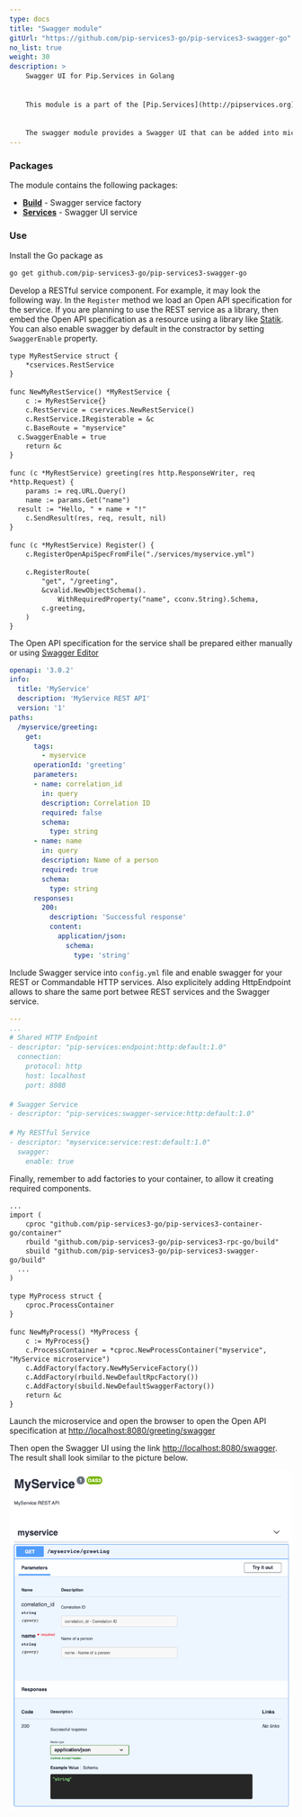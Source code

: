 ```yaml
---
type: docs
title: "Swagger module"
gitUrl: "https://github.com/pip-services3-go/pip-services3-swagger-go"
no_list: true
weight: 30
description: > 
    Swagger UI for Pip.Services in Golang


    This module is a part of the [Pip.Services](http://pipservices.org) polyglot microservices toolkit.


    The swagger module provides a Swagger UI that can be added into microservices and is seamlessly integrated with existing REST and Commandable HTTP services.
---
```



### Packages

The module contains the following packages:

- [**Build**](build) - Swagger service factory
- [**Services**](services) - Swagger UI service

### Use

Install the Go package as
```bash
go get github.com/pip-services3-go/pip-services3-swagger-go
```

Develop a RESTful service component. For example, it may look the following way.
In the `Register` method we load an Open API specification for the service.
If you are planning to use the REST service as a library, then embed the Open API specification
as a resource using a library like [Statik](https://github.com/rakyll/statik).
You can also enable swagger by default in the constractor by setting `SwaggerEnable` property.
```golang
type MyRestService struct {
	*cservices.RestService
}

func NewMyRestService() *MyRestService {
	c := MyRestService{}
	c.RestService = cservices.NewRestService()
	c.RestService.IRegisterable = &c
	c.BaseRoute = "myservice"
  c.SwaggerEnable = true
	return &c
}

func (c *MyRestService) greeting(res http.ResponseWriter, req *http.Request) {
	params := req.URL.Query()
	name := params.Get("name")
  result := "Hello, " + name + "!"
	c.SendResult(res, req, result, nil)
}

func (c *MyRestService) Register() {
	c.RegisterOpenApiSpecFromFile("./services/myservice.yml")

	c.RegisterRoute(
		"get", "/greeting",
		&cvalid.NewObjectSchema().
			WithRequiredProperty("name", cconv.String).Schema,
		c.greeting,
	)
}
```

The Open API specification for the service shall be prepared either manually
or using [Swagger Editor](https://editor.swagger.io/)
```yaml
openapi: '3.0.2'
info:
  title: 'MyService'
  description: 'MyService REST API'
  version: '1'
paths:
  /myservice/greeting:
    get:
      tags:
        - myservice
      operationId: 'greeting'
      parameters:
      - name: correlation_id
        in: query
        description: Correlation ID
        required: false
        schema:
          type: string
      - name: name
        in: query
        description: Name of a person
        required: true
        schema:
          type: string
      responses:
        200:
          description: 'Successful response'
          content:
            application/json:
              schema:
                type: 'string'
```

Include Swagger service into `config.yml` file and enable swagger for your REST or Commandable HTTP services.
Also explicitely adding HttpEndpoint allows to share the same port betwee REST services and the Swagger service.
```yaml
---
...
# Shared HTTP Endpoint
- descriptor: "pip-services:endpoint:http:default:1.0"
  connection:
    protocol: http
    host: localhost
    port: 8080

# Swagger Service
- descriptor: "pip-services:swagger-service:http:default:1.0"

# My RESTful Service
- descriptor: "myservice:service:rest:default:1.0"
  swagger:
    enable: true
```

Finally, remember to add factories to your container, to allow it creating required components.
```golang
...
import (
	cproc "github.com/pip-services3-go/pip-services3-container-go/container"
	rbuild "github.com/pip-services3-go/pip-services3-rpc-go/build"
	sbuild "github.com/pip-services3-go/pip-services3-swagger-go/build"
  ...
)

type MyProcess struct {
	cproc.ProcessContainer
}

func NewMyProcess() *MyProcess {
	c := MyProcess{}
	c.ProcessContainer = *cproc.NewProcessContainer("myservice", "MyService microservice")
	c.AddFactory(factory.NewMyServiceFactory())
	c.AddFactory(rbuild.NewDefaultRpcFactory())
	c.AddFactory(sbuild.NewDefaultSwaggerFactory())
	return &c
}
```

Launch the microservice and open the browser to open the Open API specification at
[http://localhost:8080/greeting/swagger](http://localhost:8080/greeting/swagger)

Then open the Swagger UI using the link [http://localhost:8080/swagger](http://localhost:8080/swagger).
The result shall look similar to the picture below.

<img src="swagger-ui.png"/>
